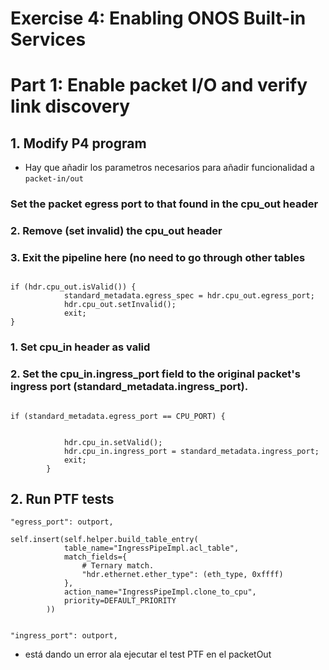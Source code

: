 # Exercise 4: Enabling ONOS Built-in Services


# Part 1: Enable packet I/O and verify link discovery

## 1. Modify P4 program

* Hay que añadir los parametros necesarios para añadir funcionalidad a `packet-in/out`




### Set the packet egress port to that found in the cpu_out header
### 2. Remove (set invalid) the cpu_out header
### 3. Exit the pipeline here (no need to go through other tables

```

if (hdr.cpu_out.isValid()) {
            standard_metadata.egress_spec = hdr.cpu_out.egress_port;
            hdr.cpu_out.setInvalid();
            exit;
}

```

### 1. Set cpu_in header as valid
### 2. Set the cpu_in.ingress_port field to the original packet's ingress port (standard_metadata.ingress_port).

```p4

if (standard_metadata.egress_port == CPU_PORT) {
            

            hdr.cpu_in.setValid();
            hdr.cpu_in.ingress_port = standard_metadata.ingress_port;
            exit;
        }

```

## 2. Run PTF tests


```
"egress_port": outport,

```

```
self.insert(self.helper.build_table_entry(
            table_name="IngressPipeImpl.acl_table",
            match_fields={
                # Ternary match.
                "hdr.ethernet.ether_type": (eth_type, 0xffff)
            },
            action_name="IngressPipeImpl.clone_to_cpu",
            priority=DEFAULT_PRIORITY
        ))


```

```
"ingress_port": outport,

```


* está dando un error ala ejecutar el test PTF en el packetOut
